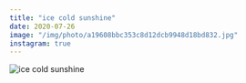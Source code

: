 ```yaml
---
title: "ice cold sunshine"
date: 2020-07-26
image: "/img/photo/a19608bbc353c8d12dcb9948d18bd832.jpg"
instagram: true
---
```


![ice cold sunshine](/img/photo/a19608bbc353c8d12dcb9948d18bd832.jpg)
